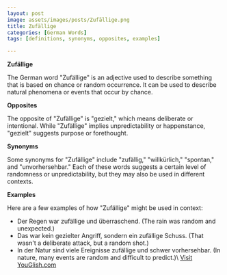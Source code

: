 ```yaml
---
layout: post
image: assets/images/posts/Zufällige.png
title: Zufällige
categories: [German Words]
tags: [definitions, synonyms, opposites, examples]

---
```


**Zufällige**

The German word "Zufällige" is an adjective used to describe something that is based on chance or random occurrence. It can be used to describe natural phenomena or events that occur by chance.

**Opposites**

The opposite of "Zufällige" is "gezielt," which means deliberate or intentional. While "Zufällige" implies unpredictability or happenstance, "gezielt" suggests purpose or forethought.

**Synonyms**

Some synonyms for "Zufällige" include "zufällig," "willkürlich," "spontan," and "unvorhersehbar." Each of these words suggests a certain level of randomness or unpredictability, but they may also be used in different contexts.

**Examples**

Here are a few examples of how "Zufällige" might be used in context:

- Der Regen war zufällige und überraschend. (The rain was random and unexpected.)
- Das war kein gezielter Angriff, sondern ein zufällige Schuss. (That wasn't a deliberate attack, but a random shot.)
- In der Natur sind viele Ereignisse zufällige und schwer vorhersehbar. (In nature, many events are random and difficult to predict.)\ <a id="yg-widget-0" class="youglish-widget" data-query="Zufällige" data-lang="german" data-components="8412" data-auto-start="0" data-bkg-color="theme_light" data-title="How%20to%20pronounce%20Zufällige%20in%20German"  rel="nofollow" href="https://youglish.com">Visit YouGlish.com</a><script async src="https://youglish.com/public/emb/widget.js" charset="utf-8"></script>